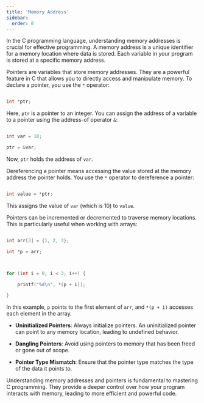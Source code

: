 ```yaml
---
title: 'Memory Address'
sidebar:
  order: 0
---
```


 

In the C programming language, understanding memory addresses is crucial for effective programming. A memory address is a unique identifier for a memory location where data is stored. Each variable in your program is stored at a specific memory address.





Pointers are variables that store memory addresses. They are a powerful feature in C that allows you to directly access and manipulate memory. To declare a pointer, you use the `*` operator:



```c

int *ptr;

```



Here, `ptr` is a pointer to an integer. You can assign the address of a variable to a pointer using the address-of operator `&`:



```c

int var = 10;

ptr = &var;

```



Now, `ptr` holds the address of `var`.





Dereferencing a pointer means accessing the value stored at the memory address the pointer holds. You use the `*` operator to dereference a pointer:



```c

int value = *ptr;

```



This assigns the value of `var` (which is 10) to `value`.





Pointers can be incremented or decremented to traverse memory locations. This is particularly useful when working with arrays:



```c

int arr[3] = {1, 2, 3};

int *p = arr;



for (int i = 0; i < 3; i++) {

    printf("%d\n", *(p + i));

}

```



In this example, `p` points to the first element of `arr`, and `*(p + i)` accesses each element in the array.





- **Uninitialized Pointers**: Always initialize pointers. An uninitialized pointer can point to any memory location, leading to undefined behavior.

- **Dangling Pointers**: Avoid using pointers to memory that has been freed or gone out of scope.

- **Pointer Type Mismatch**: Ensure that the pointer type matches the type of the data it points to.



Understanding memory addresses and pointers is fundamental to mastering C programming. They provide a deeper control over how your program interacts with memory, leading to more efficient and powerful code.
